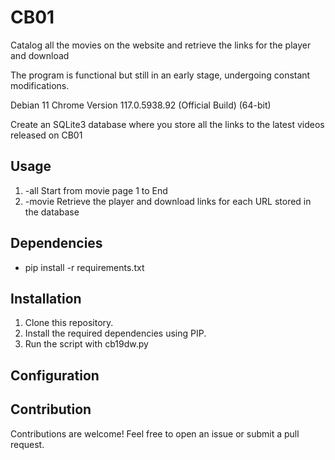 # CB01
Catalog all the movies on the website and retrieve the links for the player and download

The program is functional but still in an early stage, undergoing constant modifications.

Debian 11
Chrome Version 117.0.5938.92 (Official Build) (64-bit)

Create an SQLite3 database where you store all the links to the latest videos released on CB01

## Usage

1. -all   Start from movie page 1 to End
2. -movie Retrieve the player and download links for each URL stored in the database

## Dependencies

- pip install -r requirements.txt

## Installation

1. Clone this repository.
2. Install the required dependencies using PIP.
3. Run the script with cb19dw.py

## Configuration


## Contribution

Contributions are welcome! Feel free to open an issue or submit a pull request.
